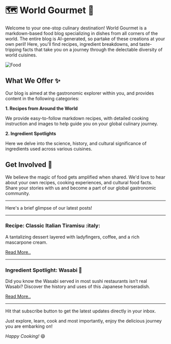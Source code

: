 # :world_map: World Gourmet :fork_and_knife:

Welcome to your one-stop culinary destination! World Gourmet is a markdown-based food blog specializing in dishes from all corners of the world.
The entire blog is AI-generated, so partake of these creations at your own peril!
Here, you'll find recipes, ingredient breakdowns, and taste-tripping facts that take you on a journey through the delectable diversity of world cuisines.

![Food](https://source.unsplash.com/random/?food)

## What We Offer :sparkles:

Our blog is aimed at the gastronomic explorer within you, and provides content in the following categories:

**1. Recipes from Around the World**

We provide easy-to-follow markdown recipes, with detailed cooking instruction and images to help guide you on your global culinary journey.

**2. Ingredient Spotlights**

Here we delve into the science, history, and cultural significance of ingredients used across various cuisines.

## Get Involved :handshake:

We believe the magic of food gets amplified when shared. We'd love to hear about your own recipes, cooking experiences, and cultural food facts. 
Share your stories with us and become a part of our global gastronomic community.

---

Here's a brief glimpse of our latest posts!

---
### **Recipe: Classic Italian Tiramisu :italy:**

A tantalizing dessert layered with ladyfingers, coffee, and a rich mascarpone cream.

[Read More..](/recipes/tiramisu)

---
### **Ingredient Spotlight: Wasabi :japan:**

Did you know the Wasabi served in most sushi restaurants isn’t real Wasabi? Discover the history and uses of this Japanese horseradish.

[Read More..](/ingredients/wasabi)

---
Hit that subscribe button to get the latest updates directly in your inbox.

Just explore, learn, cook and most importantly, enjoy the delicious journey you are embarking on!

*Happy Cooking!* :smile:
